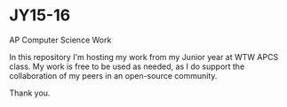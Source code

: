 # JY15-16
AP Computer Science Work

In this repository I'm hosting my work from my Junior year at WTW APCS class. My work is free to be used as needed, as I do support the collaboration of my peers in an open-source community.

Thank you.
